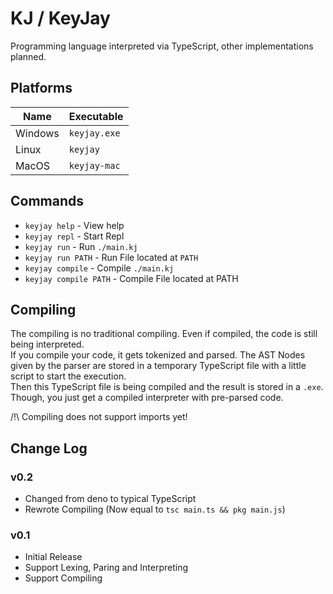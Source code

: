 # KJ / KeyJay
Programming language interpreted via TypeScript, other implementations planned.  
## Platforms
| Name | Executable |
|-|-|
| Windows | `keyjay.exe` |
| Linux | `keyjay` |
| MacOS | `keyjay-mac` |
## Commands
* `keyjay help` - View help
* `keyjay repl` - Start Repl
* `keyjay run` - Run `./main.kj`
* `keyjay run PATH` - Run File located at `PATH`
* `keyjay compile` - Compile `./main.kj`
* `keyjay compile PATH` - Compile File located at PATH
## Compiling
The compiling is no traditional compiling. Even if compiled, the code is still being interpreted.  
If you compile your code, it gets tokenized and parsed. The AST Nodes given by the parser are stored in a temporary TypeScript file with a little script to start the execution.  
Then this TypeScript file is being compiled and the result is stored in a `.exe`.  
Though, you just get a compiled interpreter with pre-parsed code.  

/!\ Compiling does not support imports yet!

## Change Log
### v0.2
* Changed from deno to typical TypeScript
* Rewrote Compiling (Now equal to `tsc main.ts && pkg main.js`)
### v0.1
* Initial Release
* Support Lexing, Paring and Interpreting
* Support Compiling
